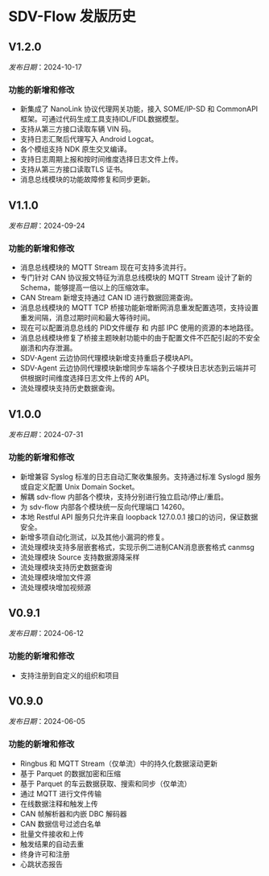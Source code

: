 # SDV-Flow 发版历史

## V1.2.0

_发布日期_：2024-10-17

### 功能的新增和修改

- 新集成了 NanoLink 协议代理网关功能，接入 SOME/IP-SD 和 CommonAPI 框架。可通过代码生成工具支持IDL/FIDL数据模型。
- 支持从第三方接口读取车辆 VIN 码。
- 支持日志汇聚后代理写入 Android Logcat。
- 各个模组支持 NDK 原生交叉编译。
- 支持日志周期上报和按时间维度选择日志文件上传。
- 支持从第三方接口读取TLS 证书。
- 消息总线模块的功能故障修复和同步更新。

## V1.1.0

_发布日期_：2024-09-24

### 功能的新增和修改

- 消息总线模块的 MQTT Stream 现在可支持多流并行。
- 专门针对 CAN 协议报文特征为消息总线模块的 MQTT Stream 设计了新的 Schema，能够提高一倍以上的压缩效率。
- CAN Stream 新增支持通过 CAN ID 进行数据回溯查询。 
- 消息总线模块的 MQTT TCP 桥接功能新增断网消息重发配置选项，支持设置重发间隔，消息过期时间和最大等待时间。
- 现在可以配置消息总线的 PID文件缓存 和 内部 IPC 使用的资源的本地路径。
- 消息总线模块修复了桥接主题映射功能中的由于配置文件不匹配引起的不安全崩溃和内存泄漏。
- SDV-Agent 云边协同代理模块新增支持重启子模块API。
- SDV-Agent 云边协同代理模块新增同步车端各个子模块日志状态到云端并可供根据时间维度选择日志文件上传的 API。
- 流处理模块支持历史数据查询。

## V1.0.0

_发布日期_：2024-07-31

### 功能的新增和修改

- 新增兼容 Syslog 标准的日志自动汇聚收集服务。支持通过标准 Syslogd 服务或自定义配置 Unix Domain Socket。
- 解耦 sdv-flow 内部各个模块，支持分别进行独立启动/停止/重启。
- 为 sdv-flow 内部各个模块统一反向代理端口 14260。
- 本地 Restful API 服务只允许来自 loopback 127.0.0.1 接口的访问，保证数据安全。
- 新增多项自动化测试，以及其他小漏洞的修复。
- 流处理模块支持多层嵌套格式，实现示例二进制CAN消息嵌套格式 canmsg
- 流处理模块 Source 支持数据源降采样
- 流处理模块支持历史数据查询
- 流处理模块增加文件源
- 流处理模块增加视频源

## V0.9.1

_发布日期_：2024-06-12

### 功能的新增和修改

- 支持注册到自定义的组织和项目

## V0.9.0

_发布日期_：2024-06-05

### 功能的新增和修改

- Ringbus 和 MQTT Stream（仅单流）中的持久化数据滚动更新
- 基于 Parquet 的数据加密和压缩
- 基于 Parquet 的车云数据获取、搜索和同步（仅单流）
- 通过 MQTT 进行文件传输
- 在线数据注释和触发上传
- CAN 帧解析器和内嵌 DBC 解码器
- CAN 数据信号过滤白名单
- 批量文件接收和上传
- 触发结果的自动去重
- 终身许可和注册
- 心跳状态报告
